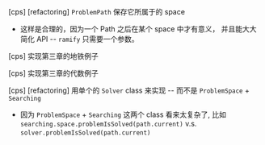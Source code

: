[cps] [refactoring] `ProblemPath` 保存它所属于的 space

- 这样是合理的，因为一个 Path 之后在某个 space 中才有意义，
  并且能大大简化 API -- `ramify` 只需要一个参数。

[cps] 实现第三章的地铁例子

[cps] 实现第三章的代数例子

[cps] [refactoring] 用单个的 `Solver` class 来实现 -- 而不是 `ProblemSpace` + `Searching`

- 因为 `ProblemSpace` + `Searching` 这两个 class 看来太复杂了,
  比如 `searching.space.problemIsSolved(path.current)`
  v.s. `solver.problemIsSolved(path.current)`
